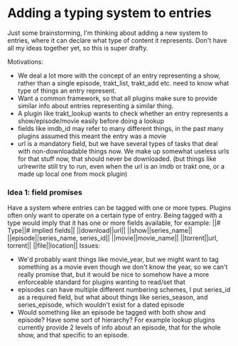 # Adding a typing system to entries
Just some brainstorming, I'm thinking about adding a new system to entries, where it can declare what type of content it represents. Don't have all my ideas together yet, so this is super drafty.

Motivations:
- We deal a lot more with the concept of an entry representing a show, rather than a single episode, trakt_list, trakt_add etc. need to know what type of things an entry represent.
- Want a common framework, so that all plugins make sure to provide similar info about entries representing a similar thing.
- A plugin like trakt_lookup wants to check whether an entry represents a show/episode/movie easily before doing a lookup
- fields like imdb_id may refer to many different things, in the past many plugins assumed this meant the entry was a movie
- url is a mandatory field, but we have several types of tasks that deal with non-downloadable things now. We make up somewhat useless urls for that stuff now, that should never be downloaded. (but things like urlrewrite still try to run, even when the url is an imdb or trakt one, or a made up local one from mock plugin)

### Idea 1: field promises
Have a system where entries can be tagged with one or more types. Plugins often only want to operate on a certain type of entry. Being tagged with a type would imply that it has one or more fields available, for example:
||# Type||# implied fields||
||download||url||
||show||series_name||
||episode||series_name, series_id||
||movie||movie_name||
||torrent||url, torrent||
||file||location||
Issues:
- We'd probably want things like movie_year, but we might want to tag something as a movie even though we don't know the year, so we can't really promise that, but it would be nice to somehow have a more enforceable standard for plugins wanting to read/set that
- episodes can have multiple different numbering schemes, I put series_id as a required field, but what about things like series_season, and series_episode, which wouldn't exist for a dated episode
- Would something like an episode be tagged with both show and episode? Have some sort of hierarchy? For example lookup plugins currently provide 2 levels of info about an episode, that for the whole show, and that specific to an episode.
